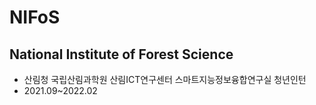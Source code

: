 # NIFoS
## National Institute of Forest Science

- 산림청 국립산림과학원 산림ICT연구센터 스마트지능정보융합연구실 청년인턴
- 2021.09~2022.02
